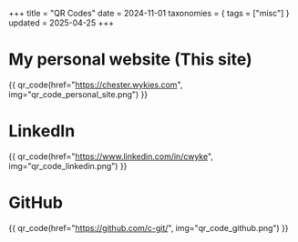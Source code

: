 +++
title = "QR Codes"
date = 2024-11-01
taxonomies = { tags = ["misc"] }
updated = 2025-04-25
+++

# My personal website (This site)

{{ qr_code(href="https://chester.wykies.com", img="qr_code_personal_site.png") }}

# LinkedIn

{{ qr_code(href="https://www.linkedin.com/in/cwyke", img="qr_code_linkedin.png") }}

# GitHub

{{ qr_code(href="https://github.com/c-git/", img="qr_code_github.png") }}
